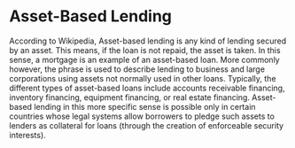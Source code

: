 # Asset-Based Lending

According to Wikipedia, Asset-based lending is any kind of lending secured by an asset. This means, if the loan is not repaid, the asset is taken. In this sense, a mortgage is an example of an asset-based loan. More commonly however, the phrase is used to describe lending to business and large corporations using assets not normally used in other loans. Typically, the different types of asset-based loans include accounts receivable financing, inventory financing, equipment financing, or real estate financing. Asset-based lending in this more specific sense is possible only in certain countries whose legal systems allow borrowers to pledge such assets to lenders as collateral for loans (through the creation of enforceable security interests).
